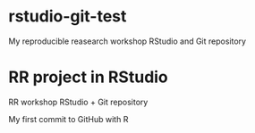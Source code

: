 # rstudio-git-test
My reproducible reasearch workshop RStudio and Git repository

# RR project in RStudio
RR workshop RStudio + Git repository

My first commit to GitHub with R
